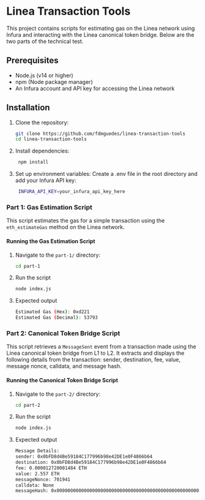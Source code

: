 # Linea Transaction Tools

This project contains scripts for estimating gas on the Linea network using Infura and interacting with the Linea canonical token bridge. Below are the two parts of the technical test.

## Prerequisites
- Node.js (v14 or higher)
- npm (Node package manager)
- An Infura account and API key for accessing the Linea network

## Installation

1. Clone the repository:
   ```bash
   git clone https://github.com/fdmguedes/linea-transaction-tools
   cd linea-transaction-tools
   
2. Install dependencies:
   ```bash
    npm install

3. Set up environment variables: Create a .env file in the root directory and add your Infura API key:
   ```bash
    INFURA_API_KEY=your_infura_api_key_here

### Part 1: Gas Estimation Script

This script estimates the gas for a simple transaction using the `eth_estimateGas` method on the Linea network.

#### Running the Gas Estimation Script

1. Navigate to the `part-1/` directory:
   ```bash
   cd part-1
2. Run the script
   ```bash
   node index.js
3. Expected output
   ```bash
   Estimated Gas (Hex): 0xd221
   Estimated Gas (Decimal): 53793

### Part 2: Canonical Token Bridge Script

This script retrieves a `MessageSent` event from a transaction made using the Linea canonical token bridge from L1 to L2. It extracts and displays the following details from the transaction: sender, destination, fee, value, message nonce, calldata, and message hash.

#### Running the Canonical Token Bridge Script

1. Navigate to the `part-2/` directory:
   ```bash
   cd part-2
2. Run the script
   ```bash
   node index.js
3. Expected output
   ```bash
   Message Details:
   sender: 0x0bFD8d4Be59184C177996b98e42DE1e0F4866b64
   destination: 0x0bFD8d4Be59184C177996b98e42DE1e0F4866b64
   fee: 0.000012720001484 ETH
   value: 2.557 ETH
   messageNonce: 701941
   calldata: None
   messageHash: 0x0000000000000000000000000000000000000000000000000000000000000000
